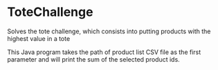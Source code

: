 # ToteChallenge
Solves the tote challenge, which consists into putting products with the highest value in a tote

This Java program takes the path of product list CSV file as the first parameter and will print the sum of the selected product ids.
